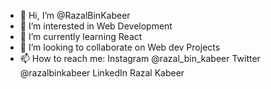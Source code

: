 - 👋 Hi, I’m @RazalBinKabeer
- 👀 I’m interested in Web Development
- 🌱 I’m currently learning React
- 💞️ I’m looking to collaborate on Web dev Projects
- 📫 How to reach me: Instagram @razal_bin_kabeer
                       Twitter  @razalbinkabeer
                       LinkedIn Razal Kabeer

<!---
RazalBinKabeer/RazalBinKabeer is a ✨ special ✨ repository because its `README.md` (this file) appears on your GitHub profile.
You can click the Preview link to take a look at your changes.
--->
